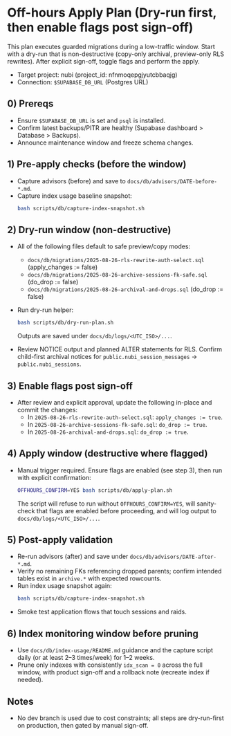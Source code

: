 # Off-hours Apply Plan (Dry-run first, then enable flags post sign-off)

This plan executes guarded migrations during a low-traffic window. Start with a dry-run that is non-destructive (copy-only archival, preview-only RLS rewrites). After explicit sign-off, toggle flags and perform the apply.

- Target project: nubi (project_id: nfnmoqepgjyutcbbaqjg)
- Connection: `$SUPABASE_DB_URL` (Postgres URL)

## 0) Prereqs
- Ensure `$SUPABASE_DB_URL` is set and `psql` is installed.
- Confirm latest backups/PITR are healthy (Supabase dashboard > Database > Backups).
- Announce maintenance window and freeze schema changes.

## 1) Pre-apply checks (before the window)
- Capture advisors (before) and save to `docs/db/advisors/DATE-before-*.md`.
- Capture index usage baseline snapshot:
  ```bash
  bash scripts/db/capture-index-snapshot.sh
  ```

## 2) Dry-run window (non-destructive)
- All of the following files default to safe preview/copy modes:
  - `docs/db/migrations/2025-08-26-rls-rewrite-auth-select.sql` (apply_changes := false)
  - `docs/db/migrations/2025-08-26-archive-sessions-fk-safe.sql` (do_drop := false)
  - `docs/db/migrations/2025-08-26-archival-and-drops.sql` (do_drop := false)

- Run dry-run helper:
  ```bash
  bash scripts/db/dry-run-plan.sh
  ```
  Outputs are saved under `docs/db/logs/<UTC_ISO>/...`.

- Review NOTICE output and planned ALTER statements for RLS. Confirm child-first archival notices for `public.nubi_session_messages` → `public.nubi_sessions`.

## 3) Enable flags post sign-off
- After review and explicit approval, update the following in-place and commit the changes:
  - In `2025-08-26-rls-rewrite-auth-select.sql`: `apply_changes := true`.
  - In `2025-08-26-archive-sessions-fk-safe.sql`: `do_drop := true`.
  - In `2025-08-26-archival-and-drops.sql`: `do_drop := true`.

## 4) Apply window (destructive where flagged)
- Manual trigger required. Ensure flags are enabled (see step 3), then run with explicit confirmation:
  ```bash
  OFFHOURS_CONFIRM=YES bash scripts/db/apply-plan.sh
  ```
  The script will refuse to run without `OFFHOURS_CONFIRM=YES`, will sanity-check that flags are enabled before proceeding, and will log output to `docs/db/logs/<UTC_ISO>/...`.

## 5) Post-apply validation
- Re-run advisors (after) and save under `docs/db/advisors/DATE-after-*.md`.
- Verify no remaining FKs referencing dropped parents; confirm intended tables exist in `archive.*` with expected rowcounts.
- Run index usage snapshot again:
  ```bash
  bash scripts/db/capture-index-snapshot.sh
  ```
- Smoke test application flows that touch sessions and raids.

## 6) Index monitoring window before pruning
- Use `docs/db/index-usage/README.md` guidance and the capture script daily (or at least 2–3 times/week) for 1–2 weeks.
- Prune only indexes with consistently `idx_scan = 0` across the full window, with product sign-off and a rollback note (recreate index if needed).

## Notes
- No dev branch is used due to cost constraints; all steps are dry-run-first on production, then gated by manual sign-off.
